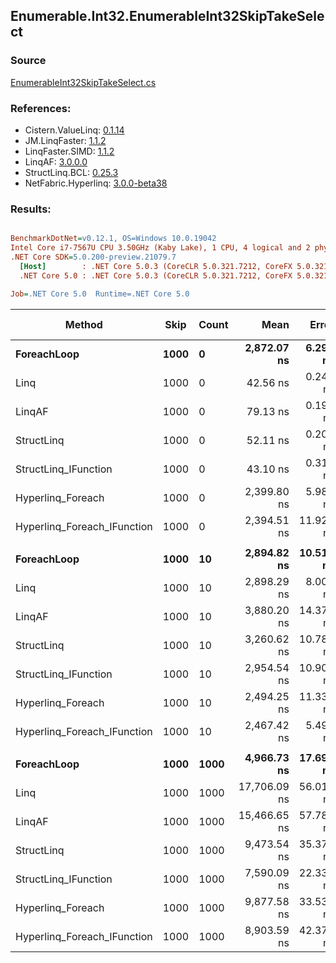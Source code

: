 ﻿## Enumerable.Int32.EnumerableInt32SkipTakeSelect

### Source
[EnumerableInt32SkipTakeSelect.cs](../LinqBenchmarks/Enumerable/Int32/EnumerableInt32SkipTakeSelect.cs)

### References:
- Cistern.ValueLinq: [0.1.14](https://www.nuget.org/packages/Cistern.ValueLinq/0.1.14)
- JM.LinqFaster: [1.1.2](https://www.nuget.org/packages/JM.LinqFaster/1.1.2)
- LinqFaster.SIMD: [1.1.2](https://www.nuget.org/packages/LinqFaster.SIMD/1.0.3)
- LinqAF: [3.0.0.0](https://www.nuget.org/packages/LinqAF/3.0.0.0)
- StructLinq.BCL: [0.25.3](https://www.nuget.org/packages/StructLinq.BCL/0.25.3)
- NetFabric.Hyperlinq: [3.0.0-beta38](https://www.nuget.org/packages/NetFabric.Hyperlinq/3.0.0-beta38)

### Results:
``` ini

BenchmarkDotNet=v0.12.1, OS=Windows 10.0.19042
Intel Core i7-7567U CPU 3.50GHz (Kaby Lake), 1 CPU, 4 logical and 2 physical cores
.NET Core SDK=5.0.200-preview.21079.7
  [Host]        : .NET Core 5.0.3 (CoreCLR 5.0.321.7212, CoreFX 5.0.321.7212), X64 RyuJIT
  .NET Core 5.0 : .NET Core 5.0.3 (CoreCLR 5.0.321.7212, CoreFX 5.0.321.7212), X64 RyuJIT

Job=.NET Core 5.0  Runtime=.NET Core 5.0  

```
|                      Method | Skip | Count |         Mean |     Error |    StdDev | Ratio | RatioSD |  Gen 0 | Gen 1 | Gen 2 | Allocated |
|---------------------------- |----- |------ |-------------:|----------:|----------:|------:|--------:|-------:|------:|------:|----------:|
|                 **ForeachLoop** | **1000** |     **0** |  **2,872.07 ns** |  **6.296 ns** |  **5.257 ns** |  **1.00** |    **0.00** | **0.0191** |     **-** |     **-** |      **40 B** |
|                        Linq | 1000 |     0 |     42.56 ns |  0.241 ns |  0.214 ns |  0.01 |    0.00 | 0.0268 |     - |     - |      56 B |
|                      LinqAF | 1000 |     0 |     79.13 ns |  0.197 ns |  0.184 ns |  0.03 |    0.00 |      - |     - |     - |         - |
|                  StructLinq | 1000 |     0 |     52.11 ns |  0.209 ns |  0.196 ns |  0.02 |    0.00 | 0.0612 |     - |     - |     128 B |
|        StructLinq_IFunction | 1000 |     0 |     43.10 ns |  0.312 ns |  0.277 ns |  0.02 |    0.00 | 0.0191 |     - |     - |      40 B |
|           Hyperlinq_Foreach | 1000 |     0 |  2,399.80 ns |  5.986 ns |  5.306 ns |  0.84 |    0.00 | 0.0191 |     - |     - |      40 B |
| Hyperlinq_Foreach_IFunction | 1000 |     0 |  2,394.51 ns | 11.922 ns | 11.151 ns |  0.83 |    0.00 | 0.0191 |     - |     - |      40 B |
|                             |      |       |              |           |           |       |         |        |       |       |           |
|                 **ForeachLoop** | **1000** |    **10** |  **2,894.82 ns** | **10.517 ns** |  **8.782 ns** |  **1.00** |    **0.00** | **0.0191** |     **-** |     **-** |      **40 B** |
|                        Linq | 1000 |    10 |  2,898.29 ns |  8.006 ns |  7.489 ns |  1.00 |    0.00 | 0.0992 |     - |     - |     208 B |
|                      LinqAF | 1000 |    10 |  3,880.20 ns | 14.378 ns | 13.450 ns |  1.34 |    0.01 | 0.0153 |     - |     - |      40 B |
|                  StructLinq | 1000 |    10 |  3,260.62 ns | 10.788 ns | 10.091 ns |  1.13 |    0.01 | 0.0610 |     - |     - |     128 B |
|        StructLinq_IFunction | 1000 |    10 |  2,954.54 ns | 10.907 ns |  9.668 ns |  1.02 |    0.00 | 0.0191 |     - |     - |      40 B |
|           Hyperlinq_Foreach | 1000 |    10 |  2,494.25 ns | 11.331 ns | 10.044 ns |  0.86 |    0.00 | 0.0191 |     - |     - |      40 B |
| Hyperlinq_Foreach_IFunction | 1000 |    10 |  2,467.42 ns |  5.495 ns |  4.589 ns |  0.85 |    0.00 | 0.0191 |     - |     - |      40 B |
|                             |      |       |              |           |           |       |         |        |       |       |           |
|                 **ForeachLoop** | **1000** |  **1000** |  **4,966.73 ns** | **17.699 ns** | **16.555 ns** |  **1.00** |    **0.00** | **0.0153** |     **-** |     **-** |      **40 B** |
|                        Linq | 1000 |  1000 | 17,706.09 ns | 56.010 ns | 52.392 ns |  3.56 |    0.02 | 0.0916 |     - |     - |     208 B |
|                      LinqAF | 1000 |  1000 | 15,466.65 ns | 57.787 ns | 54.054 ns |  3.11 |    0.01 |      - |     - |     - |      40 B |
|                  StructLinq | 1000 |  1000 |  9,473.54 ns | 35.371 ns | 33.086 ns |  1.91 |    0.01 | 0.0610 |     - |     - |     128 B |
|        StructLinq_IFunction | 1000 |  1000 |  7,590.09 ns | 22.339 ns | 18.654 ns |  1.53 |    0.01 | 0.0153 |     - |     - |      40 B |
|           Hyperlinq_Foreach | 1000 |  1000 |  9,877.58 ns | 33.531 ns | 29.724 ns |  1.99 |    0.01 | 0.0153 |     - |     - |      40 B |
| Hyperlinq_Foreach_IFunction | 1000 |  1000 |  8,903.59 ns | 42.378 ns | 35.387 ns |  1.79 |    0.01 | 0.0153 |     - |     - |      40 B |
